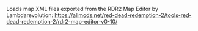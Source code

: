 Loads map XML files exported from the RDR2 Map Editor by Lambdarevolution: https://allmods.net/red-dead-redemption-2/tools-red-dead-redemption-2/rdr2-map-editor-v0-10/
